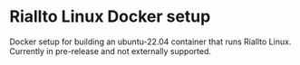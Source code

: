 # Riallto Linux Docker setup
Docker setup for building an ubuntu-22.04 container that runs Riallto Linux.
Currently in pre-release and not externally supported.
